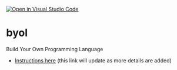 [![Open in Visual Studio Code](https://classroom.github.com/assets/open-in-vscode-c66648af7eb3fe8bc4f294546bfd86ef473780cde1dea487d3c4ff354943c9ae.svg)](https://classroom.github.com/online_ide?assignment_repo_id=8518112&assignment_repo_type=AssignmentRepo)
# byol
Build Your Own Programming Language

* [Instructions here](https://github.com/infiniterik/byol/blob/main/instructions.md) (this link will update as more details are added)

